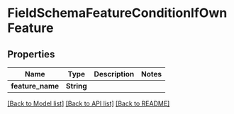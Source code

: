 # FieldSchemaFeatureConditionIfOwnFeature

## Properties

Name | Type | Description | Notes
------------ | ------------- | ------------- | -------------
**feature_name** | **String** |  | 

[[Back to Model list]](../README.md#documentation-for-models) [[Back to API list]](../README.md#documentation-for-api-endpoints) [[Back to README]](../README.md)


